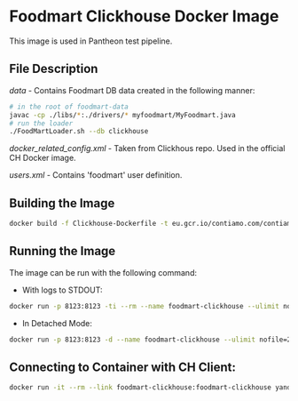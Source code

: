 # Foodmart Clickhouse Docker Image #

This image is used in Pantheon test pipeline.

## File Description ##

*data* - Contains Foodmart DB data created in the following manner:

```bash
# in the root of foodmart-data
javac -cp ./libs/*:./drivers/* myfoodmart/MyFoodmart.java
# run the loader
./FoodMartLoader.sh --db clickhouse
```

*docker_related_config.xml* - Taken from Clickhous repo. Used in the official CH Docker image.

*users.xml* - Contains 'foodmart' user definition.

## Building the Image ##

```bash
docker build -f Clickhouse-Dockerfile -t eu.gcr.io/contiamo.com/contiamo/pantheon-db:foodmart-clickhouse .
```

## Running the Image ##

The image can be run with the following command:

* With logs to STDOUT:

```bash
docker run -p 8123:8123 -ti --rm --name foodmart-clickhouse --ulimit nofile=262144:262144 eu.gcr.io/contiamo.com/contiamo/pantheon-db:foodmart-clickhouse
```

* In Detached Mode:

```bash
docker run -p 8123:8123 -d --name foodmart-clickhouse --ulimit nofile=262144:262144 eu.gcr.io/contiamo.com/contiamo/pantheon-db:foodmart-clickhouse
```

## Connecting to Container with CH Client: ##

```bash
docker run -it --rm --link foodmart-clickhouse:foodmart-clickhouse yandex/clickhouse-client --host foodmart-clickhouse
```
